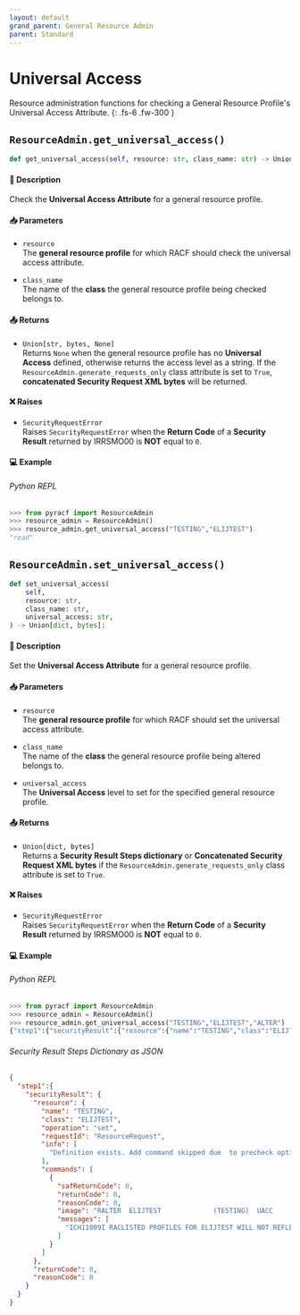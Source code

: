 ```yaml
---
layout: default
grand_parent: General Resource Admin
parent: Standard
---
```


# Universal Access

Resource administration functions for checking a General Resource Profile's Universal Access Attribute. 
{: .fs-6 .fw-300 }

## `ResourceAdmin.get_universal_access()`

```python
def get_universal_access(self, resource: str, class_name: str) -> Union[str, bytes, None]:
```

#### 📄 Description

Check the **Universal Access Attribute** for a general resource profile.

#### 📥 Parameters
* `resource`<br>
  The **general resource profile** for which RACF should check the universal access attribute.

* `class_name`<br>
  The name of the **class** the general resource profile being checked belongs to.

#### 📤 Returns
* `Union[str, bytes, None]`<br>
  Returns `None` when the general resource profile has no **Universal Access** defined, otherwise returns the access level as a string. If the `ResourceAdmin.generate_requests_only` class attribute is set to `True`, **concatenated Security Request XML bytes** will be returned.

#### ❌ Raises
* `SecurityRequestError`<br>
  Raises `SecurityRequestError` when the **Return Code** of a **Security Result** returned by IRRSMO00 is **NOT** equal to `0`.

#### 💻 Example

###### Python REPL
```python
>>> from pyracf import ResourceAdmin
>>> resource_admin = ResourceAdmin()
>>> resource_admin.get_universal_access("TESTING","ELIJTEST")
"read"
```

## `ResourceAdmin.set_universal_access()`

```python
def set_universal_access(
    self,
    resource: str,
    class_name: str,
    universal_access: str,
) -> Union[dict, bytes]:
```

#### 📄 Description

Set the **Universal Access Attribute** for a general resource profile.

#### 📥 Parameters
* `resource`<br>
  The **general resource profile** for which RACF should set the universal access attribute.

* `class_name`<br>
  The name of the **class** the general resource profile being altered belongs to.

* `universal_access`<br>
  The **Universal Access** level to set for the specified general resource profile.

#### 📤 Returns
* `Union[dict, bytes]`<br>
  Returns a **Security Result Steps dictionary** or **Concatenated Security Request XML bytes** if the `ResourceAdmin.generate_requests_only` class attribute is set to `True`.

#### ❌ Raises
* `SecurityRequestError`<br>
  Raises `SecurityRequestError` when the **Return Code** of a **Security Result** returned by IRRSMO00 is **NOT** equal to `0`.

#### 💻 Example

###### Python REPL
```python
>>> from pyracf import ResourceAdmin
>>> resource_admin = ResourceAdmin()
>>> resource_admin.get_universal_access("TESTING","ELIJTEST","ALTER")
{"step1":{"securityResult":{"resource":{"name":"TESTING","class":"ELIJTEST","operation":"set","requestId":"ResourceRequest","info":["Definition exists. Add command skipped due  to precheck option"],"commands":[{"safReturnCode":0,"returnCode":0,"reasonCode":0,"image":"RALTER  ELIJTEST             (TESTING)  UACC        (Alter)","messages":["ICH11009I RACLISTED PROFILES FOR ELIJTEST WILL NOT REFLECT THE UPDATE(S) UNTIL A SETROPTS REFRESH IS ISSUED."]}]},"returnCode":0,"reasonCode":0}}}
```

###### Security Result Steps Dictionary as JSON
```json
{
  "step1":{
    "securityResult": {
      "resource": {
        "name": "TESTING",
        "class": "ELIJTEST",
        "operation": "set",
        "requestId": "ResourceRequest",
        "info": [
          "Definition exists. Add command skipped due  to precheck option"
        ],
        "commands": [
          {
            "safReturnCode": 0,
            "returnCode": 0,
            "reasonCode": 0,
            "image": "RALTER  ELIJTEST             (TESTING)  UACC        (Alter)",
            "messages": [
              "ICH11009I RACLISTED PROFILES FOR ELIJTEST WILL NOT REFLECT THE UPDATE(S) UNTIL A SETROPTS REFRESH IS ISSUED."
            ]
          }
        ]
      },
      "returnCode": 0,
      "reasonCode": 0
    }
  }
}
```